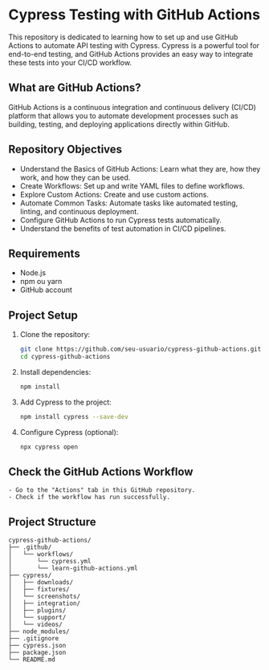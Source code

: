 # Cypress Testing with GitHub Actions

This repository is dedicated to learning how to set up and use GitHub Actions to automate API testing with Cypress. Cypress is a powerful tool for end-to-end testing, and GitHub Actions provides an easy way to integrate these tests into your CI/CD workflow.

## What are GitHub Actions?

GitHub Actions is a continuous integration and continuous delivery (CI/CD) platform that allows you to automate development processes such as building, testing, and deploying applications directly within GitHub.

## Repository Objectives

- Understand the Basics of GitHub Actions: Learn what they are, how they work, and how they can be used.
- Create Workflows: Set up and write YAML files to define workflows.
- Explore Custom Actions: Create and use custom actions.
- Automate Common Tasks: Automate tasks like automated testing, linting, and continuous deployment.
- Configure GitHub Actions to run Cypress tests automatically.
- Understand the benefits of test automation in CI/CD pipelines.

## Requirements

- Node.js 
- npm ou yarn
- GitHub account

## Project Setup

1. Clone the repository:
    ```bash
    git clone https://github.com/seu-usuario/cypress-github-actions.git
    cd cypress-github-actions
    ```

2. Install dependencies:
    ```bash
    npm install
    ```

3. Add Cypress to the project:
    ```bash
    npm install cypress --save-dev
    ```

4. Configure Cypress (optional):

    ```bash
    npx cypress open
    ```

## Check the GitHub Actions Workflow

    - Go to the "Actions" tab in this GitHub repository.
    - Check if the workflow has run successfully.

## Project Structure

```plaintext
cypress-github-actions/
├── .github/
│   └── workflows/
│       └── cypress.yml
│       └── learn-github-actions.yml
├── cypress/
│   ├── downloads/
│   ├── fixtures/
│   └── screenshots/
│   ├── integration/
│   ├── plugins/
│   └── support/
│   └── videos/
├── node_modules/
├── .gitignore
├── cypress.json
├── package.json
└── README.md



